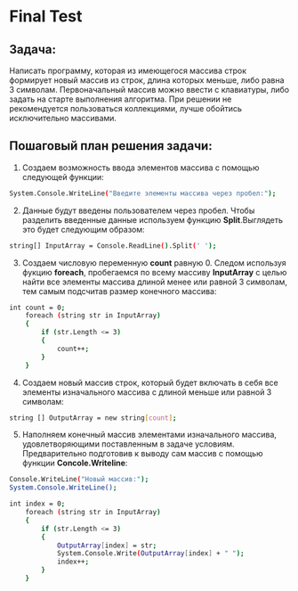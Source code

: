 # Final Test
## Задача:
Написать программу, которая из имеющегося массива строк формирует новый массив из строк, длина которых меньше, либо равна 3 символам. Первоначальный массив можно ввести с клавиатуры, либо задать на старте выполнения алгоритма. При решении не рекомендуется пользоваться коллекциями, лучше обойтись исключительно массивами.

## Пошаговый план решения задачи:
1. Создаем возможность ввода элементов массива с помощью следующей функции:
```sh
System.Console.WriteLine("Введите элементы массива через пробел:");
```
2. Данные будут введены пользователем через пробел. Чтобы разделить введенные данные используем функцию **Split**.Выглядеть это будет следующим образом:
```sh
string[] InputArray = Console.ReadLine().Split(' ');
```
3. Создаем числовую переменную **count** равную 0. Следом используя фукцию **foreach**, пробегаемся по всему массиву **InputArray** с целью найти все элементы массива длиной менее или равной 3 символам, тем самым подсчитав размер конечного массива:
```sh
int count = 0;
    foreach (string str in InputArray)
    {
        if (str.Length <= 3)
        {
            count++;
        }
    }
```
4. Создаем новый массив строк, который будет включать в себя все элементы изначального массива с длиной меньше или равной 3 символам:
```sh
string [] OutputArray = new string[count];
```
5. Наполняем конечный массив элементами изначального массива, удовлетворяющими поставленным в задаче условиям. Предварительно подготовив к выводу сам массив с помощью функции **Concole.Writeline**:
```sh
Console.WriteLine("Новый массив:");
System.Console.WriteLine();

int index = 0;
    foreach (string str in InputArray)
    {
        if (str.Length <= 3)
        {
            OutputArray[index] = str;
            System.Console.Write(OutputArray[index] + " ");
            index++;
        }
    }
```
